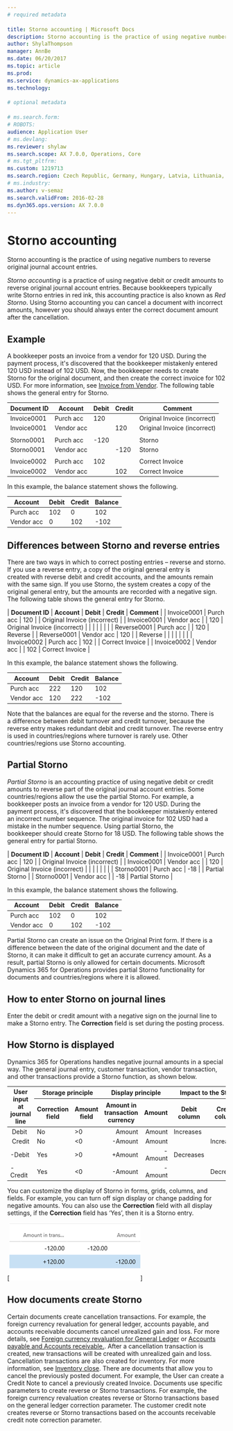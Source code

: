 ```yaml
---
# required metadata

title: Storno accounting | Microsoft Docs
description: Storno accounting is the practice of using negative numbers to reverse original journal account entries.
author: ShylaThompson
manager: AnnBe
ms.date: 06/20/2017
ms.topic: article
ms.prod: 
ms.service: dynamics-ax-applications
ms.technology: 

# optional metadata

# ms.search.form:  
# ROBOTS: 
audience: Application User
# ms.devlang: 
ms.reviewer: shylaw
ms.search.scope: AX 7.0.0, Operations, Core
# ms.tgt_pltfrm: 
ms.custom: 1219713
ms.search.region: Czech Republic, Germany, Hungary, Latvia, Lithuania, Poland, Russia
# ms.industry: 
ms.author: v-semaz
ms.search.validFrom: 2016-02-28
ms.dyn365.ops.version: AX 7.0.0
---
```


# Storno accounting

Storno accounting is the practice of using negative numbers to reverse original journal account entries.

*Storno accounting* is a practice of using negative debit or credit amounts to reverse original journal account entries. Because bookkeepers typically write Storno entries in red ink, this accounting practice is also known as *Red Storno*. Using Storno accounting you can cancel a document with incorrect amounts, however you should always enter the correct document amount after the cancellation.

## Example
A bookkeeper posts an invoice from a vendor for 120 USD. During the payment process, it's discovered that the bookkeeper mistakenly entered 120 USD instead of 102 USD. Now, the bookkeeper needs to create Storno for the original document, and then create the correct invoice for 102 USD. For more information, see [Invoice from Vendor](../accounts-payable/vendor-invoices-overview.md). The following table shows the general entry for Storno.

| **Document ID** | **Account** | **Debit** | **Credit** | **Comment**                  |
|-----------------|-------------|-----------|------------|------------------------------|
| Invoice0001     | Purch acc   | 120       |            | Original Invoice (incorrect) |
| Invoice0001     | Vendor acc  |           | 120        | Original Invoice (incorrect) |
|                 |             |           |            |                              |
| Storno0001      | Purch acc   | \-120     |            | Storno                       |
| Storno0001      | Vendor acc  |           | \-120      | Storno                       |
|                 |             |           |            |                              |
| Invoice0002     | Purch acc   | 102       |            | Correct Invoice              |
| Invoice0002     | Vendor acc  |           | 102        | Correct Invoice              |

In this example, the balance statement shows the following.

| Account    | Debit | Credit | Balance |
|------------|-------|--------|---------|
| Purch acc  | 102   | 0      | 102     |
| Vendor acc | 0     | 102    | -102    |

## Differences between Storno and reverse entries
There are two ways in which to correct posting entries – reverse and storno. If you use a reverse entry, a copy of the original general entry is created with reverse debit and credit accounts, and the amounts remain with the same sign. If you use Storno, the system creates a copy of the original general entry, but the amounts are recorded with a negative sign. The following table shows the general entry for Storno.

| **Document ID** | **Account** | **Debit** | **Credit** | **Comment**                  |
| Invoice0001     | Purch acc   | 120       |            | Original Invoice (incorrect) |
| Invoice0001     | Vendor acc  |           | 120        | Original Invoice (incorrect) |
|                 |             |           |            |                              |
| Reverse0001     | Purch acc   |           | 120        | Reverse                      |
| Reverse0001     | Vendor acc  | 120       |            | Reverse                      |
|                 |             |           |            |                              |
| Invoice0002     | Purch acc   | 102       |            | Correct Invoice              |
| Invoice0002     | Vendor acc  |           | 102        | Correct Invoice              |

In this example, the balance statement shows the following.

| Account    | Debit | Credit | Balance |
|------------|-------|--------|---------|
| Purch acc  | 222   | 120    | 102     |
| Vendor acc | 120   | 222    | -102    |

Note that the balances are equal for the reverse and the storno. There is a difference between debit turnover and credit turnover, because the reverse entry makes redundant debit and credit turnover. The reverse entry is used in countries/regions where turnover is rarely use. Other countries/regions use Storno accounting.

## Partial Storno
*Partial Storno* is an accounting practice of using negative debit or credit amounts to reverse part of the original journal account entries. Some countries/regions allow the use the partial Storno. For example, a bookkeeper posts an invoice from a vendor for 120 USD. During the payment process, it's discovered that the bookkeeper mistakenly entered an incorrect number sequence. The original invoice for 102 USD had a mistake in the number sequence. Using partial Storno, the bookkeeper should create Storno for 18 USD. The following table shows the general entry for partial Storno.

| **Document ID** | **Account** | **Debit** | **Credit** | **Comment**                  |
| Invoice0001     | Purch acc   | 120       |            | Original Invoice (incorrect) |
| Invoice0001     | Vendor acc  |           | 120        | Original Invoice (incorrect) |
|                 |             |           |            |                              |
| Storno0001      | Purch acc   | \-18      |            | Partial Storno               |
| Storno0001      | Vendor acc  |           | \-18       | Partial Storno               |

In this example, the balance statement shows the following.

| Account    | Debit | Credit | Balance |
|------------|-------|--------|---------|
| Purch acc  | 102   | 0      | 102     |
| Vendor acc | 0     | 102    | -102    |

Partial Storno can create an issue on the Original Print form. If there is a difference between the date of the original document and the date of Storno, it can make it difficult to get an accurate currency amount. As a result, partial Storno is only allowed for certain documents. Microsoft Dynamics 365 for Operations provides partial Storno functionality for documents and countries/regions where it is allowed.

## How to enter Storno on journal lines
Enter the debit or credit amount with a negative sign on the journal line to make a Storno entry. The **Correction** field is set during the posting process. 

## How Storno is displayed
Dynamics 365 for Operations handles negative journal amounts in a special way. The general journal entry, customer transaction, vendor transaction, and other transactions provide a Storno function, as shown below.

<table>
<thead>
<tr class="row-1">
<th class="column-1" rowspan="2">User input at journal line</th>
<th class="column-2" colspan="2">Storage principle</th>
<th class="column-4" colspan="2">Display principle</th>
<th class="column-6" colspan="3">Impact to the Statement report</th>
</tr>
<tr class="row-1">
<th class="column-2">Correction field</th>
<th class="column-3">Amount field</th>
<th class="column-4">Amount in transaction currency</th>
<th class="column-5">Amount</th>
<th class="column-6">Debit column</th>
<th class="column-7">Credit column</th>
<th class="column-8">Balance column</th>
</tr>
</thead>
<tbody>
<tr class="row-2">
<td class="column-1"> Debit</td>
<td class="column-2">No</td>
<td class="column-3">&gt;0</td>
<td class="column-4" align="right">Amount</td>
<td class="column-5" align="right">Amount</td>
<td class="column-6">Increases</td>
<td class="column-7"></td>
<td class="column-8">Increases</td>
</tr>
<tr class="row-3">
<td class="column-1"> Credit</td>
<td class="column-2">No</td>
<td class="column-3">&lt;0</td>
<td class="column-4" align="right">-Amount</td>
<td class="column-5" align="right">Amount</td>
<td class="column-6"></td>
<td class="column-7">Increases</td>
<td class="column-8">Decreases</td>
</tr>
<tr class="row-4">
<td class="column-1">-Debit</td>
<td class="column-2">Yes</td>
<td class="column-3">&gt;0</td>
<td class="column-4" align="right">+Amount</td>
<td class="column-5" align="right">-Amount</td>
<td class="column-6">Decreases</td>
<td class="column-7"></td>
<td class="column-8">Increases</td>
</tr>
<tr class="row-5">
<td class="column-1">-Credit</td>
<td class="column-2">Yes</td>
<td class="column-3">&lt;0</td>
<td class="column-4" align="right">-Amount</td>
<td class="column-5" align="right">-Amount</td>
<td class="column-6"></td>
<td class="column-7">Decreases</td>
<td class="column-8">Decreases</td>
</tr>
</tbody>
</table>

You can customize the display of Storno in forms, grids, columns, and fields. For example, you can turn off sign display or change padding for negative amounts. You can also use the **Correction** field with all display settings, if the **Correction** field has ‘Yes’, then it is a Storno entry.

[![Journal Entry Storno amounts](./media/journal-storno.png)]

## How documents create Storno
Certain documents create cancellation transactions. For example, the foreign currency revaluation for general ledger, accounts payable, and accounts receivable documents cancel unrealized gain and loss. For more details, see [Foreign currency revaluation for General Ledger](../general-ledger/foreign-currency-revaluation-general-ledger.md) or [Accounts payable and Accounts receivable.](../cash-bank-management/foreign-currency-revaluation-accounts-payable-accounts-receivable.md). After a cancellation transaction is created, new transactions will be created with unrealized gain and loss. Cancellation transactions are also created for inventory. For more information, see [Inventory close](dynamics-365/unified-operations/scm/cost-management/inventory-close). 
There are documents that allow you to cancel the previously posted document. For example, the User can create a Credit Note to cancel a previously created Invoice. Documents use specific parameters to create reverse or Storno transactions. For example, the foreign currency revaluation creates reverse or Storno transactions based on the general ledger correction parameter. The customer credit note creates reverse or Storno transactions based on the accounts receivable credit note correction parameter.


